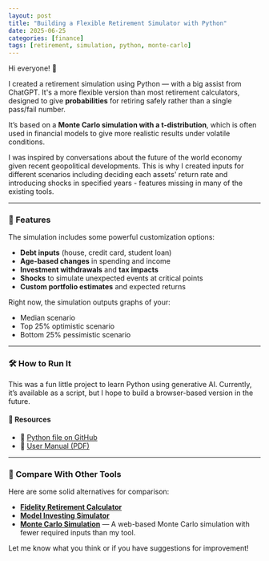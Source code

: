 ```yaml
---
layout: post
title: "Building a Flexible Retirement Simulator with Python"
date: 2025-06-25
categories: [finance]
tags: [retirement, simulation, python, monte-carlo]
---
```


Hi everyone! 👋

I created a retirement simulation using Python — with a big assist from ChatGPT. It's a more flexible version than most retirement calculators, designed to give **probabilities** for retiring safely rather than a single pass/fail number.  

It’s based on a **Monte Carlo simulation with a t-distribution**, which is often used in financial models to give more realistic results under volatile conditions.

I was inspired by conversations about the future of the world economy given recent geopolitical developments.  This is why I created inputs for different scenarios including deciding each assets' return rate and introducing shocks in specified years - features missing in many of the existing tools.

---

### 🧮 Features

The simulation includes some powerful customization options:

- **Debt inputs** (house, credit card, student loan)
- **Age-based changes** in spending and income
- **Investment withdrawals** and **tax impacts**
- **Shocks** to simulate unexpected events at critical points
- **Custom portfolio estimates** and expected returns

Right now, the simulation outputs graphs of your:
- Median scenario
- Top 25% optimistic scenario
- Bottom 25% pessimistic scenario

---

### 🛠️ How to Run It

This was a fun little project to learn Python using generative AI. Currently, it’s available as a script, but I hope to build a browser-based version in the future.

#### 🔗 Resources

- 🐍 [Python file on GitHub](https://github.com/JamesTsay-12/Finance-public-/blob/main/retirementF.py)  
- 📄 [User Manual (PDF)](https://github.com/JamesTsay-12/Finance-public-/blob/main/User_Guide_Portfolio_Simulation060425-2.pdf)

---

### 🧭 Compare With Other Tools

Here are some solid alternatives for comparison:

- [**Fidelity Retirement Calculator**](https://digital.fidelity.com/stgw/digital/planning/retirement/retirement-income-calculator/)
- [**Model Investing Simulator**](https://modelinvesting.com/retirement-calculator/)
- [**Monte Carlo Simulation**](https://www.portfoliovisualizer.com/monte-carlo-simulation?s=y&allocation1=60&allocation2=40&inflationAdjusted=true&periodicAmount=45000&adjustmentType=2&frequency=4&initialAmount=1000000&simulationModel=1&years=30&asset2=TreasuryNotes&asset1=TotalStockMarket) — A web-based Monte Carlo simulation with fewer required inputs than my tool.


Let me know what you think or if you have suggestions for improvement!
